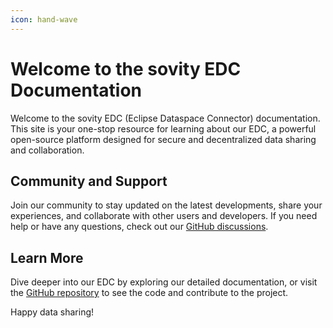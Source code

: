 ```yaml
---
icon: hand-wave
---
```


# Welcome to the sovity EDC Documentation

Welcome to the sovity EDC (Eclipse Dataspace Connector) documentation. This site is your one-stop resource for learning about our EDC, a powerful open-source platform designed for secure and decentralized data sharing and collaboration.

## Community and Support

Join our community to stay updated on the latest developments, share your experiences, and collaborate with other users and developers. If you need help or have any questions, check out our [GitHub discussions](https://github.com/sovity/edc-ce/discussions).

## Learn More

Dive deeper into our EDC by exploring our detailed documentation, or visit the [GitHub repository](https://github.com/sovity/edc-ce) to see the code and contribute to the project.

Happy data sharing!
